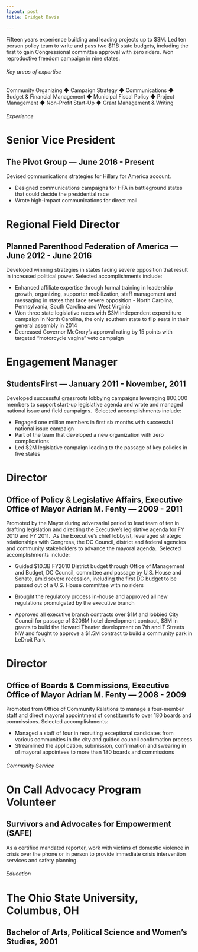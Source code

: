 ```yaml
---
layout: post
title: Bridget Davis

---
```


Fifteen years experience building and leading projects up to $3M. Led ten person policy team to write and pass two $11B state budgets, including the first to gain Congressional committee approval with zero riders. Won reproductive freedom campaign in nine states.

###### Key areas of expertise

Community Organizing ◆ Campaign Strategy ◆ Communications ◆ Budget & Financial Management ◆ Municipal Fiscal Policy ◆ Project Management ◆ Non-Profit Start-Up ◆ Grant Management & Writing

###### Experience

# Senior Vice President
## The Pivot Group — June 2016 - Present

Devised communications strategies for Hillary for America account.
- Designed communications campaigns for HFA in battleground states that could decide the presidential race
- Wrote high-impact communications for direct mail

# Regional Field Director
## Planned Parenthood Federation of America — June 2012 - June 2016

Developed winning strategies in states facing severe opposition that result in increased political power. Selected accomplishments include:

- Enhanced affiliate expertise through formal training in leadership growth, organizing, supporter mobilization, staff management and messaging in states that face severe opposition - North Carolina, Pennsylvania, South Carolina and West Virginia
- Won three state legislative races with $3M independent expenditure campaign in North Carolina, the only southern state to flip seats in their general assembly in 2014
- Decreased Governor McCrory’s approval rating by 15 points with targeted “motorcycle vagina” veto campaign  

# Engagement Manager
## StudentsFirst — January 2011 - November, 2011

Developed successful grassroots lobbying campaigns leveraging 800,000 members to support start-up legislative agenda and wrote and managed national issue and field campaigns.  Selected accomplishments include:

- Engaged one million members in first six months with successful national issue campaign
- Part of the team that developed a new organization with zero complications
- Led $2M legislative campaign leading to the passage of key policies in five states

# Director
## Office of Policy & Legislative Affairs, Executive Office of Mayor Adrian M. Fenty — 2009 - 2011

Promoted by the Mayor during adversarial period to lead team of ten in drafting legislation and directing the Executive’s legislative agenda for FY 2010 and FY 2011.  As the Executive’s chief lobbyist, leveraged strategic relationships with Congress, the DC Council, district and federal agencies and community stakeholders to advance the mayoral agenda.  Selected accomplishments include:

- Guided $10.3B FY2010 District budget through Office of Management and Budget, DC Council, committee and passage by U.S. House and Senate, amid severe recession, including the first DC budget to be passed out of a U.S. House committee with no riders

- Brought the regulatory process in-house and approved all new regulations promulgated by the executive branch

- Approved all executive branch contracts over $1M and lobbied City Council for passage of $206M hotel development contract, $8M in grants to build the Howard Theater development on 7th and T Streets NW and fought to approve a $1.5M contract to build a community park in LeDroit Park

# Director
## Office of Boards & Commissions, Executive Office of Mayor Adrian M. Fenty — 2008 - 2009

Promoted from Office of Community Relations to manage a four-member staff and direct mayoral appointment of constituents to over 180 boards and commissions. Selected accomplishments:

- Managed a staff of four in recruiting exceptional candidates from various communities in the city and guided council confirmation process
- Streamlined the application, submission, confirmation and swearing in of mayoral appointees to more than 180 boards and commissions


###### Community Service

# On Call Advocacy Program Volunteer
## Survivors and Advocates for Empowerment (SAFE)

As a certified mandated reporter, work with victims of domestic violence in crisis over the phone or in person to provide immediate crisis intervention services and safety planning.

###### Education
# The Ohio State University, Columbus, OH
## Bachelor of Arts, Political Science and Women’s Studies, 2001
